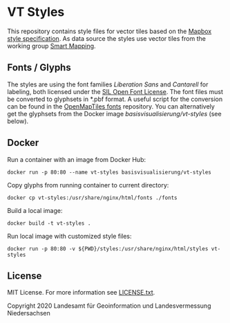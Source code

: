 # VT Styles
This repository contains style files for vector tiles based on the [Mapbox style specification](https://docs.mapbox.com/mapbox-gl-js/style-spec/). As data source the styles use vector tiles from the working group [Smart Mapping](https://adv-smart.de).

## Fonts / Glyphs
The styles are using the font families _Liberation Sans_ and _Cantarell_ for labeling, both licensed under the [SIL Open Font License](https://scripts.sil.org/cms/scripts/page.php?site_id=nrsi&id=OFL). The font files must be converted to glyphsets in *.pbf format. A useful script for the conversion can be found in the [OpenMapTiles fonts](https://github.com/openmaptiles/fonts) repository. You can alternatively get the glyphsets from the Docker image _basisvisualisierung/vt-styles_ (see below).

## Docker

Run a container with an image from Docker Hub:
```
docker run -p 80:80 --name vt-styles basisvisualisierung/vt-styles
```

Copy glyphs from running container to current directory:
```
docker cp vt-styles:/usr/share/nginx/html/fonts ./fonts
```

Build a local image:
```
docker build -t vt-styles .
```

Run local image with customized style files:
```
docker run -p 80:80 -v ${PWD}/styles:/usr/share/nginx/html/styles vt-styles
```

## License
MIT License. For more information see [LICENSE.txt](LICENSE.txt).

Copyright 2020 Landesamt für Geoinformation und Landesvermessung Niedersachsen
